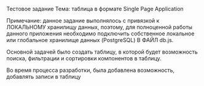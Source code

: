 Тестовое задание Тема: таблица в формате Single Page Application

Примечание: данное задание выполнялось с привязкой к ЛОКАЛЬНОМУ хранилищу данных, поэтому, для полноценной работы данного приложения необходимо подключить собственное локальное или глобальное хранилище данных (PostgreSQL) В ФАЙЛ db.js.

Основной задачей было создать таблицу, в которой будет 
возможность поиска, фильтрации и сортировки компонентов в таблицу.

Во время процесса разработки, была добавлена возможность, добавлять записи в таблицу
